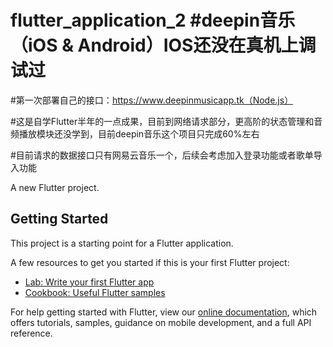 # flutter_application_2 #deepin音乐（iOS & Android）IOS还没在真机上调试过

#第一次部署自己的接口：https://www.deepinmusicapp.tk（Node.js）

#这是自学Flutter半年的一点成果，目前到网络请求部分，更高阶的状态管理和音频播放模块还没学到，目前deepin音乐这个项目只完成60%左右

#目前请求的数据接口只有网易云音乐一个，后续会考虑加入登录功能或者歌单导入功能

A new Flutter project.

## Getting Started

This project is a starting point for a Flutter application.

A few resources to get you started if this is your first Flutter project:

- [Lab: Write your first Flutter app](https://flutter.dev/docs/get-started/codelab)
- [Cookbook: Useful Flutter samples](https://flutter.dev/docs/cookbook)

For help getting started with Flutter, view our
[online documentation](https://flutter.dev/docs), which offers tutorials,
samples, guidance on mobile development, and a full API reference.
